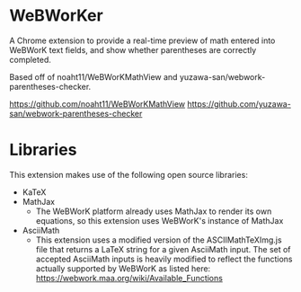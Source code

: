 # WeBWorKer

A Chrome extension to provide a real-time preview of math entered into WeBWorK text fields, and show whether parentheses are correctly completed.

Based off of noaht11/WeBWorKMathView and yuzawa-san/webwork-parentheses-checker.

https://github.com/noaht11/WeBWorKMathView
https://github.com/yuzawa-san/webwork-parentheses-checker

# Libraries

This extension makes use of the following open source libraries:

- KaTeX
- MathJax
	- The WeBWorK platform already uses MathJax to render its own equations, so this extension uses WeBWorK's instance of MathJax
- AsciiMath
	- This extension uses a modified version of the ASCIIMathTeXImg.js file that returns a LaTeX string for a given AsciiMath input. The set of accepted AsciiMath inputs is heavily modified to reflect the functions actually supported by WeBWorK as listed here: https://webwork.maa.org/wiki/Available_Functions
